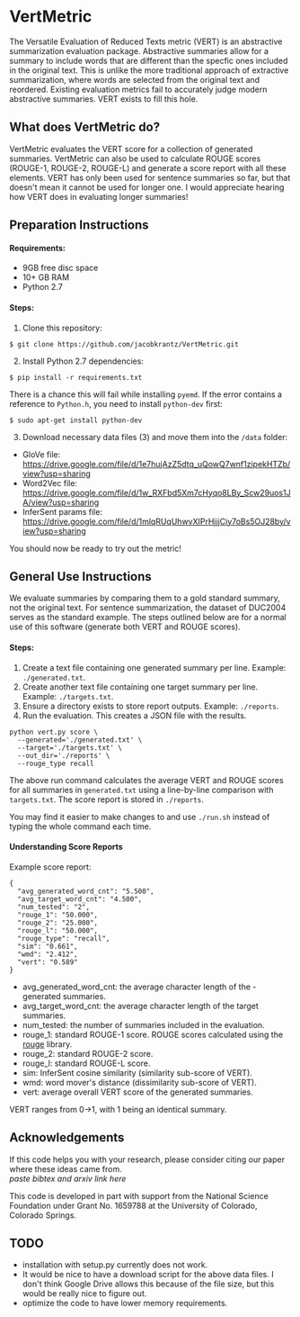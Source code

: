 # VertMetric
The Versatile Evaluation of Reduced Texts metric (VERT) is an abstractive summarization evaluation package. Abstractive summaries allow for a summary to include words that are different than the specfic ones included in the original text. This is unlike the more traditional approach of extractive summarization, where words are selected from the original text and reordered. Existing evaluation metrics fail to accurately judge modern abstractive summaries. VERT exists to fill this hole.

## What does VertMetric do?  
VertMetric evaluates the VERT score for a collection of generated summaries. VertMetric can also be used to calculate ROUGE scores (ROUGE-1, ROUGE-2, ROUGE-L) and generate a score report with all these elements. VERT has only been used for sentence summaries so far, but that doesn't mean it cannot be used for longer one. I would appreciate hearing how VERT does in evaluating longer summaries!    

## Preparation Instructions  

#### Requirements:  
- 9GB free disc space  
- 10+ GB RAM  
- Python 2.7  

#### Steps:  

1. Clone this repository:  
```
$ git clone https://github.com/jacobkrantz/VertMetric.git
```  
2. Install Python 2.7 dependencies:  
```
$ pip install -r requirements.txt
```  
There is a chance this will fail while installing `pyemd`. If the error contains a reference to `Python.h`, you need to install `python-dev` first:  
```
$ sudo apt-get install python-dev
```
3. Download necessary data files (3) and move them into the `/data` folder:  
- GloVe file: https://drive.google.com/file/d/1e7hujAzZ5dtq_uQowQ7wnf1zipekHTZb/view?usp=sharing  
- Word2Vec file: https://drive.google.com/file/d/1w_RXFbd5Xm7cHyqo8LBy_Scw29uos1JA/view?usp=sharing  
- InferSent params file: https://drive.google.com/file/d/1mlqRUqUhwvXIPrHjjjCiy7oBs5OJ28by/view?usp=sharing  

You should now be ready to try out the metric!  

## General Use Instructions  
We evaluate summaries by comparing them to a gold standard summary, not the original text. For sentence summarization, the dataset of DUC2004 serves as the standard example. The steps outlined below are for a normal use of this software (generate both VERT and ROUGE scores).  

#### Steps:  

1. Create a text file containing one generated summary per line. Example: `./generated.txt`.
2. Create another text file containing one target summary per line. Example: `./targets.txt`.
3. Ensure a directory exists to store report outputs. Example: `./reports`.
3. Run the evaluation. This creates a JSON file with the results. 
```
python vert.py score \
  --generated='./generated.txt' \
  --target='./targets.txt' \
  --out_dir='./reports' \
  --rouge_type recall
```
The above run command calculates the average VERT and ROUGE scores for all summaries in `generated.txt` using a line-by-line comparison with `targets.txt`. The score report is stored in `./reports`.  

You may find it easier to make changes to and use `./run.sh` instead of typing the whole command each time. 

#### Understanding Score Reports  
Example score report:
```
{
  "avg_generated_word_cnt": "5.500", 
  "avg_target_word_cnt": "4.500", 
  "num_tested": "2", 
  "rouge_1": "50.000", 
  "rouge_2": "25.000", 
  "rouge_l": "50.000", 
  "rouge_type": "recall", 
  "sim": "0.661", 
  "wmd": "2.412", 
  "vert": "0.589"
}
```
- avg_generated_word_cnt: the average character length of the -generated summaries.  
- avg_target_word_cnt: the average character length of the target summaries.  
- num_tested: the number of summaries included in the evaluation.  
- rouge_1: standard ROUGE-1 score. ROUGE scores calculated using the [rouge](https://github.com/pltrdy/rouge) library.  
- rouge_2: standard ROUGE-2 score.  
- rouge_l: standard ROUGE-L score.  
- sim: InferSent cosine similarity (similarity sub-score of VERT).  
- wmd: word mover's distance (dissimilarity sub-score of VERT).
- vert: average overall VERT score of the generated summaries.  

VERT ranges from 0->1, with 1 being an identical summary. 

## Acknowledgements
If this code helps you with your research, please consider citing our paper where these ideas came from.  
*paste bibtex and arxiv link here*

This code is developed in part with support from the National Science Foundation under Grant No. 1659788 at the University of Colorado, Colorado Springs.

## TODO  
- installation with setup.py currently does not work. 
- It would be nice to have a download script for the above data files. I don't think Google Drive allows this because of the file size, but this would be really nice to figure out.  
- optimize the code to have lower memory requirements.